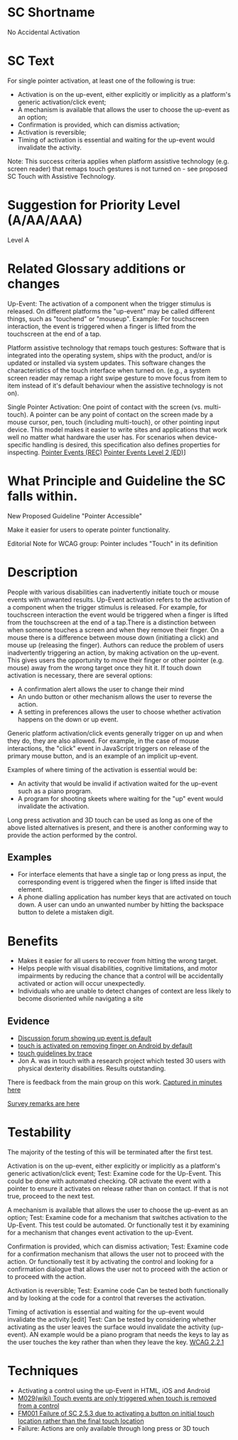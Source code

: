 # SC Shortname

No Accidental Activation

# SC Text

For single pointer activation, at least one of the following is true:

* Activation is on the up-event, either explicitly or implicitly as a platform's generic activation/click event;
* A mechanism is available that allows the user to choose the up-event as an option;
* Confirmation is provided, which can dismiss activation;
* Activation is reversible;
* Timing of activation is essential and waiting for the up-event would invalidate the activity.

Note: This success criteria applies when platform assistive technology (e.g. screen reader) that remaps touch gestures is not turned on - see proposed SC Touch with Assistive Technology.

# Suggestion for Priority Level (A/AA/AAA)

Level A

# Related Glossary additions or changes

Up-Event: The activation of a component when the trigger stimulus is released. On different platforms the "up-event" may be called different things, such as "touchend" or "mouseup".
Example: For touchscreen interaction, the event is triggered when a finger is lifted from the touchscreen at the end of a tap.

Platform assistive technology that remaps touch gestures: Software that is integrated into the operating system, ships with the product, and/or is updated or installed via system updates. This software changes the characteristics of the touch interface when turned on. (e.g., a system screen reader may remap a right swipe gesture to move focus from item to item instead of it's default behaviour when the assistive technology is not on).

Single Pointer Activation: One point of contact with the screen (vs. multi-touch). A pointer can be any point of contact on the screen made by a mouse cursor, pen, touch (including multi-touch), or other pointing input device. This model makes it easier to write sites and applications that work well no matter what hardware the user has. For scenarios when device-specific handling is desired, this specification also defines properties for inspecting. [Pointer Events (REC)](http://www.w3.org/TR/pointerevents/) [Pointer Events Level 2 (ED)](https://w3c.github.io/pointerevents/)]

# What Principle and Guideline the SC falls within.

New Proposed Guideline "Pointer Accessible"

Make it easier for users to operate pointer functionality.

Editorial Note for WCAG group: Pointer includes "Touch" in its definition

# Description

People with various disabilities can inadvertently initiate touch or mouse events with unwanted results. Up-Event activation refers to the activation of a component when the trigger stimulus is released. For example, for touchscreen interaction the event would be triggered when a finger is lifted from the touchscreen at the end of a tap.There is a distinction between when someone touches a screen and when they remove their finger. On a mouse there is a difference between mouse down (initiating a click) and mouse up (releasing the finger). Authors can reduce the problem of users inadvertently triggering an action, by making activation on the up-event. This gives users the opportunity to move their finger or other pointer (e.g. mouse) away from the wrong target once they hit it. If touch down activation is necessary, there are several options:

* A confirmation alert allows the user to change their mind
* An undo button or other mechanism allows the user to reverse the action.
* A setting in preferences allows the user to choose whether activation happens on the down or up event.

Generic platform activation/click events generally trigger on up and when they do, they are also allowed. For example, in the case of mouse interactions, the "click" event in JavaScript triggers on release of the primary mouse button, and is an example of an implicit up-event.

Examples of where timing of the activation is essential would be:

* An activity that would be invalid if activation waited for the up-event such as a piano program.
* A program for shooting skeets where waiting for the "up" event would invalidate the activation.

Long press activation and 3D touch can be used as long as one of the above listed alternatives is present, and there is another conforming way to provide the action performed by the control.

## Examples

* For interface elements that have a single tap or long press as input, the corresponding event is triggered when the finger is lifted inside that element.
* A phone dialling application has number keys that are activated on touch down. A user can undo an unwanted number by hitting the backspace button to delete a mistaken digit.

# Benefits

* Makes it easier for all users to recover from hitting the wrong target.
* Helps people with visual disabilities, cognitive limitations, and motor impairments by reducing the chance that a control will be accidentally activated or action will occur unexpectedly.
* Individuals who are unable to detect changes of context are less likely to become disoriented while navigating a site

## Evidence

* [Discussion forum showing up event is default](http://www.mac-forums.com/ios-development/273383-touch-inside-fine-touch.html)
* [touch is activated on removing finger on Android by default](https://developer.android.com/guide/topics/ui/ui-events.html)
* [touch guidelines by trace](http://trace.wisc.edu/docs/2010-phone-essentials/buttons.php)
* Jon A. was in touch with a research project which tested 30 users with physical dexterity disabilities. Results outstanding.

There is feedback from the main group on this work. [Captured in minutes here](https://www.w3.org/2016/08/30-wai-wcag-minutes.html)

[Survey remarks are here](https://www.w3.org/2002/09/wbs/35422/NewSC_initialthoughts/results)

# Testability

The majority of the testing of this will be terminated after the first test.

Activation is on the up-event, either explicitly or implicitly as a platform's generic activation/click event;
Test: Examine code for the Up-Event. This could be done with automated checking. OR activate the event with a pointer to ensure it activates on release rather than on contact.
If that is not true, proceed to the next test.

A mechanism is available that allows the user to choose the up-event as an option;
Test: Examine code for a mechanism that switches activation to the Up-Event. This test could be automated. Or functionally test it by examining for a mechanism that changes event activation to the up-Event.

Confirmation is provided, which can dismiss activation;
Test: Examine code for a confirmation mechanism that allows the user not to proceed with the action. Or functionally test it by activating the control and looking for a confirmation dialogue that allows the user not to proceed with the action or to proceed with the action.

Activation is reversible;
Test: Examine code Can be tested both functionally and by looking at the code for a control that reverses the activation.

Timing of activation is essential and waiting for the up-event would invalidate the activity.[edit]
Test: Can be tested by considering whether activating as the user leaves the surface would invalidate the activity (up-event). AN example would be a piano program that needs the keys to lay as the user touches the key rather than when they leave the key. [WCAG 2.2.1](https://www.w3.org/TR/UNDERSTANDING-WCAG20/time-limits-required-behaviors.html)

# Techniques

* Activating a control using the up-Event in HTML, iOS and Android
* [M029(wiki) Touch events are only triggered when touch is removed from a control](https://www.w3.org/WAI/GL/mobile-a11y-tf/wiki/M029)
* [FM001 Failure of SC 2.5.3 due to activating a button on initial touch location rather than the final touch location](http://w3c.github.io/Mobile-A11y-TF-Note/Techniques/FM001)
* Failure: Actions are only available through long press or 3D touch